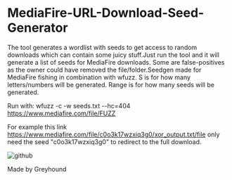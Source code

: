 # MediaFire-URL-Download-Seed-Generator
The tool generates a wordlist with seeds to get access to random downloads which can contain some juicy stuff.Just run the tool and it will 
generate a list of seeds for MediaFire downloads. Some are false-positives as the owner could have removed the file/folder.Seedgen made for MediaFire fishing in combination with wfuzz. S is for how many letters/numbers will be generated. Range is for how many seeds will be generated.

Run with: wfuzz -c -w seeds.txt --hc=404 https://www.mediafire.com/file/FUZZ

For example this link https://www.mediafire.com/file/c0o3k17wzxiq3g0/xor_output.txt/file only need the seed "c0o3k17wzxiq3g0" to redirect to the full download.


![github](https://user-images.githubusercontent.com/63813294/162187569-ac217b84-3466-4553-99c3-0e3282fa8fea.png)

Made by Greyhound
